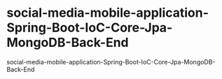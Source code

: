 # social-media-mobile-application-Spring-Boot-IoC-Core-Jpa-MongoDB-Back-End
 social-media-mobile-application-Spring-Boot-IoC-Core-Jpa-MongoDB-Back-End
